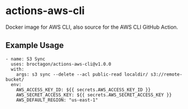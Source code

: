 # actions-aws-cli

Docker image for AWS CLI, also source for the AWS CLI GitHub Action.

## Example Usage

```
- name: S3 Sync
  uses: broctagon/actions-aws-cli@v1.0.0
  with:
    args: s3 sync --delete --acl public-read localdir/ s3://remote-bucket/
  env:
    AWS_ACCESS_KEY_ID: ${{ secrets.AWS_ACCESS_KEY_ID }}
    AWS_SECRET_ACCESS_KEY: ${{ secrets.AWS_SECRET_ACCESS_KEY }}
    AWS_DEFAULT_REGION: "us-east-1"
```